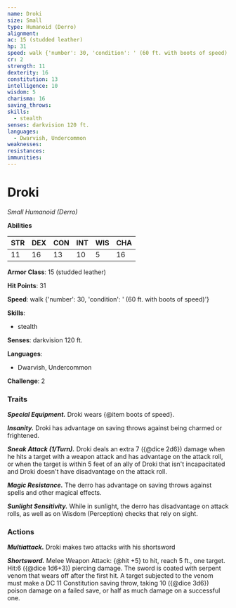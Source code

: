```yaml
---
name: Droki
size: Small
type: Humanoid (Derro)
alignment: 
ac: 15 (studded leather)
hp: 31
speed: walk {'number': 30, 'condition': ' (60 ft. with boots of speed)'}
cr: 2
strength: 11
dexterity: 16
constitution: 13
intelligence: 10
wisdom: 5
charisma: 16
saving_throws:
skills:
  - stealth
senses: darkvision 120 ft.
languages:
  - Dwarvish, Undercommon
weaknesses:
resistances:
immunities:
---
```


# Droki

*Small Humanoid (Derro)*

**Abilities**

| STR | DEX | CON | INT | WIS | CHA |
| --- | --- | --- | --- | --- | --- |
| 11 | 16 | 13 | 10 | 5 | 16 |

**Armor Class**: 15 (studded leather)

**Hit Points**: 31

**Speed**: walk {'number': 30, 'condition': ' (60 ft. with boots of speed)'}

**Skills**:
  - stealth

**Senses**: darkvision 120 ft.

**Languages**:
  - Dwarvish, Undercommon

**Challenge**: 2

### Traits
***Special Equipment.*** Droki wears {@item boots of speed}.

***Insanity.*** Droki has advantage on saving throws against being charmed or frightened.

***Sneak Attack (1/Turn).*** Droki deals an extra 7 ({@dice 2d6}) damage when he hits a target with a weapon attack and has advantage on the attack roll, or when the target is within 5 feet of an ally of Droki that isn't incapacitated and Droki doesn't have disadvantage on the attack roll.

***Magic Resistance.*** The derro has advantage on saving throws against spells and other magical effects.

***Sunlight Sensitivity.*** While in sunlight, the derro has disadvantage on attack rolls, as well as on Wisdom (Perception) checks that rely on sight.

### Actions
***Multiattack.*** Droki makes two attacks with his shortsword

***Shortsword.*** Melee Weapon Attack: {@hit +5} to hit, reach 5 ft., one target. Hit:6 ({@dice 1d6+3}) piercing damage. The sword is coated with serpent venom that wears off after the first hit. A target subjected to the venom must make a DC 11 Constitution saving throw, taking 10 ({@dice 3d6}) poison damage on a failed save, or half as much damage on a successful one.

